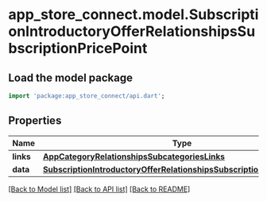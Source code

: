 # app_store_connect.model.SubscriptionIntroductoryOfferRelationshipsSubscriptionPricePoint

## Load the model package
```dart
import 'package:app_store_connect/api.dart';
```

## Properties
Name | Type | Description | Notes
------------ | ------------- | ------------- | -------------
**links** | [**AppCategoryRelationshipsSubcategoriesLinks**](AppCategoryRelationshipsSubcategoriesLinks.md) |  | [optional] 
**data** | [**SubscriptionIntroductoryOfferRelationshipsSubscriptionPricePointData**](SubscriptionIntroductoryOfferRelationshipsSubscriptionPricePointData.md) |  | [optional] 

[[Back to Model list]](../README.md#documentation-for-models) [[Back to API list]](../README.md#documentation-for-api-endpoints) [[Back to README]](../README.md)


